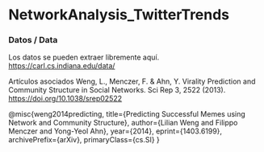 # NetworkAnalysis_TwitterTrends



### Datos / Data
Los datos se pueden extraer libremente aquí. 
https://carl.cs.indiana.edu/data/

Artículos asociados
Weng, L., Menczer, F. & Ahn, Y. Virality Prediction and Community Structure in Social Networks. Sci Rep 3, 2522 (2013). https://doi.org/10.1038/srep02522

@misc{weng2014predicting,
      title={Predicting Successful Memes using Network and Community Structure}, 
      author={Lilian Weng and Filippo Menczer and Yong-Yeol Ahn},
      year={2014},
      eprint={1403.6199},
      archivePrefix={arXiv},
      primaryClass={cs.SI}
}
